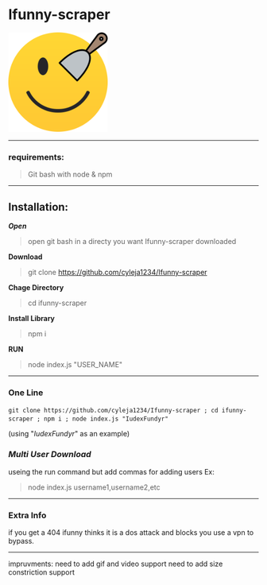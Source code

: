 # Ifunny-scraper
<img src="logo/Logo.png" alt="drawing" width="200"/>

---
### requirements: ###
> Git bash with node & npm
---
## Installation: ###
***Open***
> open git bash in a directy you want Ifunny-scraper downloaded
 
**Download**
> git clone https://github.com/cyleja1234/Ifunny-scraper

**Chage Directory**
> cd ifunny-scraper

**Install Library**
>npm i

**RUN**
> node index.js "USER_NAME"
---
### **One Line**

```git clone https://github.com/cyleja1234/Ifunny-scraper ; cd ifunny-scraper ; npm i ; node index.js "IudexFundyr"```

(using "*IudexFundyr*" as an example)
### ***Multi User Download***
useing the run command but add commas for adding users 
Ex:
> node index.js username1,username2,etc

---

### Extra Info ###

if you get a 404 ifunny thinks it is a dos attack and blocks you use a vpn to bypass.

---

impruvments: 
need to add gif and video support 
need to add size constriction support
